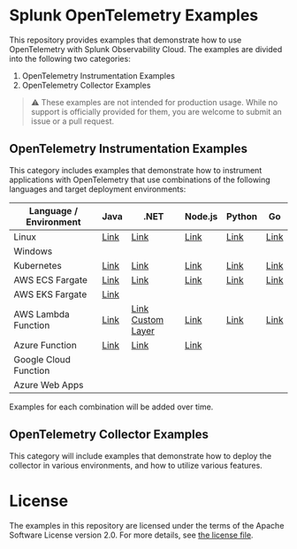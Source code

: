 # Splunk OpenTelemetry Examples

This repository provides examples that demonstrate how to use OpenTelemetry 
with Splunk Observability Cloud. The examples are divided into the following 
two categories: 

1. OpenTelemetry Instrumentation Examples
2. OpenTelemetry Collector Examples 

> :warning: These examples are not intended for production usage. While no support is officially provided for them, you are welcome to submit an issue or a pull request. 

## OpenTelemetry Instrumentation Examples

This category includes examples that demonstrate how to instrument applications 
with OpenTelemetry that use combinations of the following languages and target
deployment environments: 

| Language / Environment | Java                                           | .NET                                                                  | Node.js                                          | Python                                      | Go                                      |
|------------------------|------------------------------------------------|-----------------------------------------------------------------------|--------------------------------------------------|---------------------------------------------|-----------------------------------------|
| Linux                  | [Link](./instrumentation/java/linux)           | [Link](./instrumentation/dotnet/linux)                                | [Link](./instrumentation/nodejs/linux)           | [Link](./instrumentation/python/linux)      | [Link](./instrumentation/go/linux)      |
| Windows                |                                                |                                                                       |                                                  |                                             |                                         |
| Kubernetes             | [Link](./instrumentation/java/k8s)             | [Link](./instrumentation/dotnet/k8s)                                  | [Link](./instrumentation/nodejs/k8s)             | [Link](./instrumentation/python/k8s)        | [Link](./instrumentation/go/k8s)        |
| AWS ECS Fargate        | [Link](./instrumentation/java/aws-ecs)         | [Link](./instrumentation/dotnet/aws-ecs)                              | [Link](./instrumentation/nodejs/aws-ecs)         | [Link](./instrumentation/python/aws-ecs)    | [Link](./instrumentation/go/aws-ecs)    |
| AWS EKS Fargate        | [Link](./instrumentation/java/aws-eks-fargate) |                                                                       |                                                  |                                             |                                         |
| AWS Lambda Function    | [Link](./instrumentation/java/aws-lambda)      | [Link](./instrumentation/dotnet/aws-lambda) <br> [Custom Layer](./instrumentation/dotnet/aws-lambda-with-custom-layer)                     | [Link](./instrumentation/nodejs/aws-lambda)      | [Link](./instrumentation/python/aws-lambda) | [Link](./instrumentation/go/aws-lambda) |
| Azure Function         | [Link](./instrumentation/java/azure-functions) | [Link](./instrumentation/dotnet/azure-functions)                      | [Link](./instrumentation/nodejs/azure-functions) |                                             |                                         |
| Google Cloud Function  |                                                |                                                                       |                                                  |                                             |                                         |
| Azure Web Apps         |                                                |                                                                       |                                                  |                                             |                                         |

Examples for each combination will be added over time. 

## OpenTelemetry Collector Examples

This category will include examples that demonstrate how to deploy the collector 
in various environments, and how to utilize various features. 

# License

The examples in this repository are licensed under the terms of the Apache Software License version 2.0. For more details, see [the license file](./LICENSE).

